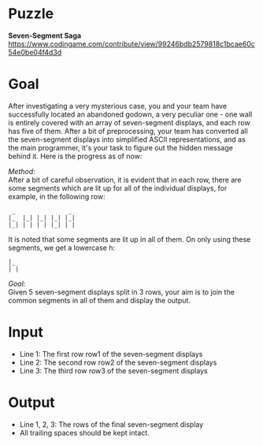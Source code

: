 # Puzzle
**Seven-Segment Saga** https://www.codingame.com/contribute/view/99246bdb2579818c1bcae60c54e0be04f4d3d

# Goal
After investigating a very mysterious case, you and your team have successfully located an abandoned godown, a very peculiar one - one wall is entirely covered with an array of seven-segment displays, and each row has five of them. After a bit of preprocessing, your team has converted all the seven-segment displays into simplified ASCII representations, and as the main programmer, it's your task to figure out the hidden message behind it. Here is the progress as of now:

*Method:*  
After a bit of careful observation, it is evident that in each row, there are some segments which are lit up for all of the individual displays, for example, in the following row:
```
 _               _ 
|_  |_| |_| |_| |_|
|_| | | | | |_| | |
```

It is noted that some segments are lit up in all of them. On only using these segments, we get a lowercase h:
 ```
|_ 
| |
```

*Goal:*  
Given 5 seven-segment displays split in 3 rows, your aim is to join the common segments in all of them and display the output.

# Input
* Line 1: The first row row1 of the seven-segment displays
* Line 2: The second row row2 of the seven-segment displays
* Line 3: The third row row3 of the seven-segment displays

# Output
* Line 1, 2, 3: The rows of the final seven-segment display
* All trailing spaces should be kept intact.
